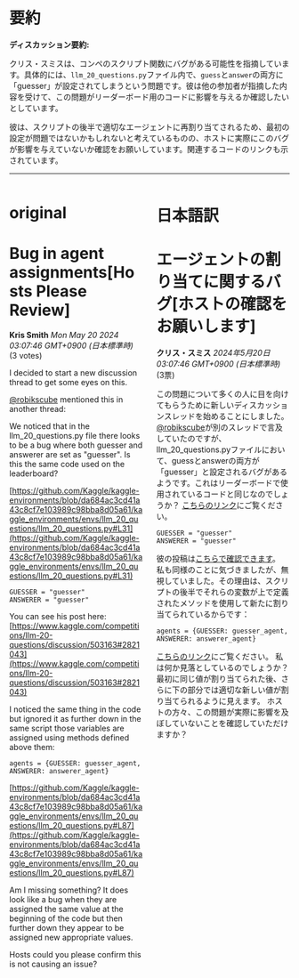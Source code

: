 # 要約 
**ディスカッション要約:**

クリス・スミスは、コンペのスクリプト関数にバグがある可能性を指摘しています。具体的には、`llm_20_questions.py`ファイル内で、`guess`と`answer`の両方に「guesser」が設定されてしまうという問題です。彼は他の参加者が指摘した内容を受けて、この問題がリーダーボード用のコードに影響を与えるか確認したいとしています。

彼は、スクリプトの後半で適切なエージェントに再割り当てされるため、最初の設定が問題ではないかもしれないと考えているものの、ホストに実際にこのバグが影響を与えていないか確認をお願いしています。関連するコードのリンクも示されています。

---


<style>
.column-left{
  float: left;
  width: 47.5%;
  text-align: left;
}
.column-right{
  float: right;
  width: 47.5%;
  text-align: left;
}
.column-one{
  float: left;
  width: 100%;
  text-align: left;
}
</style>


<div class="column-left">

# original

# Bug in agent assignments[Hosts Please Review]

**Kris Smith** *Mon May 20 2024 03:07:46 GMT+0900 (日本標準時)* (3 votes)

I decided to start a new discussion thread to get some eyes on this. 

[@robikscube](https://www.kaggle.com/robikscube) mentioned this in another thread: 

We noticed that in the llm_20_questions.py file there looks to be a bug where both guesser and answerer are set as "guesser". Is this the same code used on the leaderboard?

[https://github.com/Kaggle/kaggle-environments/blob/da684ac3cd41a43c8cf7e103989c98bba8d05a61/kaggle_environments/envs/llm_20_questions/llm_20_questions.py#L31](https://github.com/Kaggle/kaggle-environments/blob/da684ac3cd41a43c8cf7e103989c98bba8d05a61/kaggle_environments/envs/llm_20_questions/llm_20_questions.py#L31)

```
GUESSER = "guesser"
ANSWERER = "guesser"

```

You can see his post here: [https://www.kaggle.com/competitions/llm-20-questions/discussion/503163#2821043](https://www.kaggle.com/competitions/llm-20-questions/discussion/503163#2821043)

I noticed the same thing in the code but ignored it as further down in the same script those variables are assigned using methods defined above them: 

```
agents = {GUESSER: guesser_agent, ANSWERER: answerer_agent}

```

[https://github.com/Kaggle/kaggle-environments/blob/da684ac3cd41a43c8cf7e103989c98bba8d05a61/kaggle_environments/envs/llm_20_questions/llm_20_questions.py#L87](https://github.com/Kaggle/kaggle-environments/blob/da684ac3cd41a43c8cf7e103989c98bba8d05a61/kaggle_environments/envs/llm_20_questions/llm_20_questions.py#L87)

Am I missing something? It does look like a bug when they are assigned the same value at the beginning of the code but then further down they appear to be assigned new appropriate values. 

Hosts could you please confirm this is not causing an issue?





</div>
<div class="column-right">

# 日本語訳

# エージェントの割り当てに関するバグ[ホストの確認をお願いします]
**クリス・スミス** *2024年5月20日 03:07:46 GMT+0900 (日本標準時)* (3票)

この問題について多くの人に目を向けてもらうために新しいディスカッションスレッドを始めることにしました。
[@robikscube](https://www.kaggle.com/robikscube)が別のスレッドで言及していたのですが、
llm_20_questions.pyファイルにおいて、guessとanswerの両方が「guesser」と設定されるバグがあるようです。これはリーダーボードで使用されているコードと同じなのでしょうか？
[こちらのリンク](https://github.com/Kaggle/kaggle-environments/blob/da684ac3cd41a43c8cf7e103989c98bba8d05a61/kaggle_environments/envs/llm_20_questions/llm_20_questions.py#L31)にご覧ください。
```
GUESSER = "guesser"
ANSWERER = "guesser"
```
彼の投稿は[こちらで確認できます](https://www.kaggle.com/competitions/llm-20-questions/discussion/503163#2821043)。
私も同様のことに気づきましたが、無視していました。その理由は、スクリプトの後半でそれらの変数が上で定義されたメソッドを使用して新たに割り当てられているからです：
```
agents = {GUESSER: guesser_agent, ANSWERER: answerer_agent}
```
[こちらのリンク](https://github.com/Kaggle/kaggle-environments/blob/da684ac3cd41a43c8cf7e103989c98bba8d05a61/kaggle_environments/envs/llm_20_questions/llm_20_questions.py#L87)にご覧ください。
私は何か見落としているのでしょうか？最初に同じ値が割り当てられた後、さらに下の部分では適切な新しい値が割り当てられるように見えます。
ホストの方々、この問題が実際に影響を及ぼしていないことを確認していただけますか？


</div>